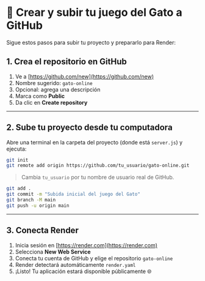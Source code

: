 # 🚀 Crear y subir tu juego del Gato a GitHub

Sigue estos pasos para subir tu proyecto y prepararlo para Render:

## 1. Crea el repositorio en GitHub

1. Ve a [https://github.com/new](https://github.com/new)
2. Nombre sugerido: `gato-online`
3. Opcional: agrega una descripción
4. Marca como **Public**
5. Da clic en **Create repository**

---

## 2. Sube tu proyecto desde tu computadora

Abre una terminal en la carpeta del proyecto (donde está `server.js`) y ejecuta:

```bash
git init
git remote add origin https://github.com/tu_usuario/gato-online.git
```

> Cambia `tu_usuario` por tu nombre de usuario real de GitHub.

```bash
git add .
git commit -m "Subida inicial del juego del Gato"
git branch -M main
git push -u origin main
```

---

## 3. Conecta Render

1. Inicia sesión en [https://render.com](https://render.com)
2. Selecciona **New Web Service**
3. Conecta tu cuenta de GitHub y elige el repositorio `gato-online`
4. Render detectará automáticamente `render.yaml`
5. ¡Listo! Tu aplicación estará disponible públicamente 🌐
